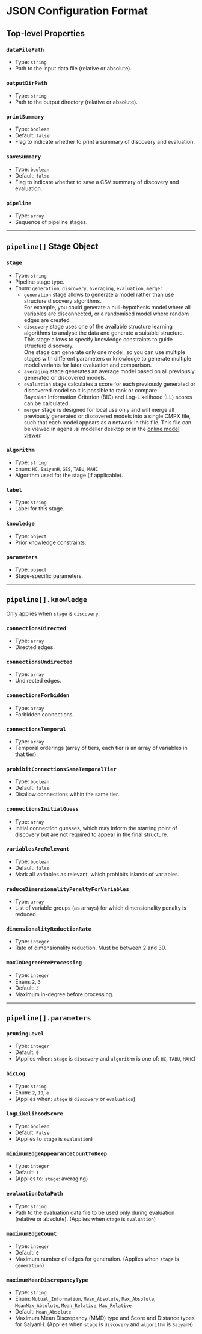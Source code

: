 # JSON Configuration Format

## Top-level Properties

### `dataFilePath`
- Type: `string`
- Path to the input data file (relative or absolute).

### `outputDirPath`
- Type: `string`
- Path to the output directory (relative or absolute).

### `printSummary`
- Type: `boolean`
- Default: `false`
- Flag to indicate whether to print a summary of discovery and evaluation.

### `saveSummary`
- Type: `boolean`
- Default: `false`
- Flag to indicate whether to save a CSV summary of discovery and evaluation.

### `pipeline`
- Type: `array`
- Sequence of pipeline stages.

---

## `pipeline[]` Stage Object

### `stage`
- Type: `string`
- Pipeline stage type.
- Enum: `generation`, `discovery`, `averaging`, `evaluation`, `merger`
    - `generation` stage allows to generate a model rather than use structure discovery algorithms.  
    For example, you could generate a null-hypothesis model where all variables are disconnected, or a randomised model where random edges are created.
    - `discovery` stage uses one of the available structure learning algorithms to analyse the data and generate a suitable structure.  
    This stage allows to specify knowledge constraints to guide structure discovery.  
    One stage can generate only one model, so you can use multiple stages with different parameters or knowledge to generate multiple model variants for later evaluation and comparison.
    - `averaging` stage generates an average model based on all previously generated or discovered models.
    - `evaluation` stage calculates a score for each previously generated or discovered model so it is possible to rank or compare.  
    Bayesian Information Criterion (BIC) and Log-Likelihood (LL) scores can be calculated.
    - `merger` stage is designed for local use only and will merge all previously generated or discovered models into a single CMPX file, such that each model appears as a network in this file. This file can be viewed in agena .ai modeller desktop or in the [online model viewer](https://portal.agena.ai/modeller).

### `algorithm`
- Type: `string`
- Enum: `HC`, `SaiyanH`, `GES`, `TABU`, `MAHC`
- Algorithm used for the stage (if applicable).

### `label`
- Type: `string`
- Label for this stage.

### `knowledge`
- Type: `object`
- Prior knowledge constraints.

### `parameters`
- Type: `object`
- Stage-specific parameters.

---

## `pipeline[].knowledge`

Only applies when `stage` is `discovery`.

### `connectionsDirected`
- Type: `array`
- Directed edges.

### `connectionsUndirected`
- Type: `array`
- Undirected edges.

### `connectionsForbidden`
- Type: `array`
- Forbidden connections.

### `connectionsTemporal`
- Type: `array`
- Temporal orderings (array of tiers, each tier is an array of variables in that tier).

### `prohibitConnectionsSameTemporalTier`
- Type: `boolean`
- Default: `false`
- Disallow connections within the same tier.

### `connectionsInitialGuess`
- Type: `array`
- Initial connection guesses, which may inform the starting point of discovery but are not required to appear in the final structure.

### `variablesAreRelevant`
- Type: `boolean`
- Default: `false`
- Mark all variables as relevant, which prohibits islands of variables.

### `reduceDimensionalityPenaltyForVariables`
- Type: `array`
- List of variable groups (as arrays) for which dimensionality penalty is reduced.

### `dimensionalityReductionRate`
- Type: `integer`
- Rate of dimensionality reduction. Must be between 2 and 30.

### `maxInDegreePreProcessing`
- Type: `integer`
- Enum: `2`, `3`
- Default: `3`
- Maximum in-degree before processing.

---

## `pipeline[].parameters`

### `pruningLevel`
- Type: `integer`
- Default: `0`
- (Applies when: `stage` is `discovery` and `algorithm` is one of: `HC`, `TABU`, `MAHC`)

### `bicLog`
- Type: `string`
- Enum: `2`, `10`, `e`
- (Applies when: `stage` is `discovery` or `evaluation`)

### `logLikelihoodScore`
- Type: `boolean`
- Default: `False`
- (Applies to `stage` is `evaluation`)

### `minimumEdgeAppearanceCountToKeep`
- Type: `integer`
- Default: `1`
- (Applies to: `stage`: averaging)

### `evaluationDataPath`
- Type: `string`
- Path to the evaluation data file to be used only during evaluation (relative or absolute). (Applies when `stage` is `evaluation`)

### `maximumEdgeCount`
- Type: `integer`
- Default: `0`
- Maximum number of edges for generation. (Applies when `stage` is `generation`)

### `maximumMeanDiscrepancyType`
- Type: `string`
- Enum: `Mutual_Information`, `Mean_Absolute`, `Max_Absolute`, `MeanMax_Absolute`, `Mean_Relative`, `Max_Relative`
- Default: `Mean_Absolute`
- Maximum Mean Discrepancy (MMD) type and Score and Distance types for SaiyanH. (Applies when `stage` is `discovery` and `algorithm` is `SaiyanH`)
